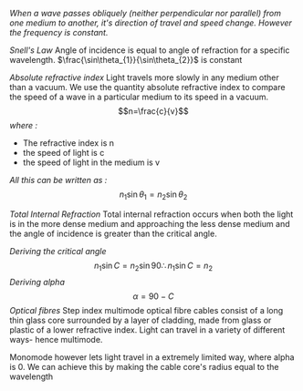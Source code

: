 *When a wave passes obliquely (neither perpendicular nor parallel) from one medium to another, it's direction of travel and speed change. However the frequency is constant.*

*Snell's Law*
Angle of incidence is equal to angle of refraction for a specific wavelength. $\frac{\sin\theta_{1}}{\sin\theta_{2}}$ is constant

*Absolute refractive index*
Light travels more slowly in any medium other than a vacuum. We use the quantity absolute refractive index to compare the speed of a wave in a particular medium to its speed in a vacuum. 
$$n=\frac{c}{v}$$
*where :*
- The refractive index is n
- the speed of light is c
- the speed of light in the medium is v

*All this can be written as :*
$$n_1\sin\theta_1=n_2\sin\theta_2$$

*Total Internal Refraction*
Total internal refraction occurs when both the light is in the more dense medium and approaching the less dense medium and the angle of incidence is greater than the critical angle.

*Deriving the critical angle*
$$n_{1}\sin C=n_{2}\sin90\therefore n_{1}\sin C=n_{2}$$
*Deriving alpha*
$$\alpha=90-C$$
*Optical fibres*
Step index multimode optical fibre cables consist of a long thin glass core surrounded by a layer of cladding, made from glass or plastic of a lower refractive index. Light can travel in a variety of different ways- hence multimode.

Monomode however lets light travel in a extremely limited way, where alpha is 0. We can achieve this by making the cable core's radius equal to the wavelength